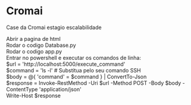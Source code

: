 # Cromai
Case da Cromai estagio escalabilidade

Abrir a pagina de html<br />
Rodar o codigo Database.py<br />
Rodar o codigo app.py<br />
Entrar no powershell e executar os comandos de linha:<br />
$url = 'http://localhost:5000/execute_command'<br />
$command = 'ls -l'  # Substitua pelo seu comando SSH<br />
$body = @{ 'command' = $command } | ConvertTo-Json<br />
$response = Invoke-RestMethod -Uri $url -Method POST -Body $body -ContentType 'application/json'<br />
Write-Host $response


